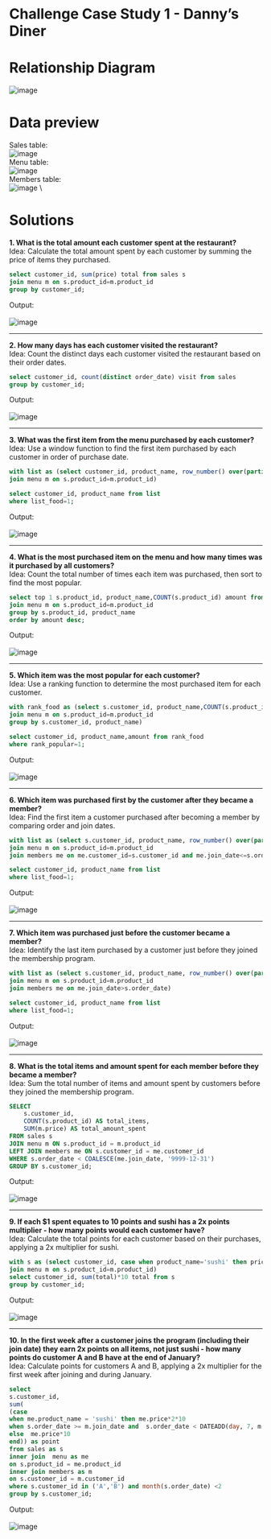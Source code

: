 # Challenge Case Study 1 - Danny’s Diner

# **Relationship Diagram**
![image](https://github.com/user-attachments/assets/9a4b8564-9b93-444a-aa5b-c05bb9d74a00)


# **Data preview**
Sales table:
\
![image](https://github.com/user-attachments/assets/c057a972-4f1f-4856-877b-1dbe9a2b875e)
\
Menu table:
\
![image](https://github.com/user-attachments/assets/0b3b07de-bcbc-45a0-a52c-a9b0d59c1886)
\
Members table:
\
![image](https://github.com/user-attachments/assets/d984dcac-2fe2-436e-a9e6-6ad8ca0642ee)
\
# **Solutions**
**1. What is the total amount each customer spent at the restaurant?**  
Idea: Calculate the total amount spent by each customer by summing the price of items they purchased.

```sql
select customer_id, sum(price) total from sales s
join menu m on s.product_id=m.product_id
group by customer_id;
```
Output:  
\
![image](https://github.com/user-attachments/assets/7c4707e7-82e9-4249-b22d-1a79f3e41d87)

---

**2. How many days has each customer visited the restaurant?**  
Idea: Count the distinct days each customer visited the restaurant based on their order dates.

```sql
select customer_id, count(distinct order_date) visit from sales
group by customer_id;
```
Output:  
\
![image](https://github.com/user-attachments/assets/6303278d-33a2-49df-b551-1b447f16c44c)

---

**3. What was the first item from the menu purchased by each customer?**  
Idea: Use a window function to find the first item purchased by each customer in order of purchase date.

```sql
with list as (select customer_id, product_name, row_number() over(partition by customer_id order by order_date asc) list_food from sales s
join menu m on s.product_id=m.product_id)

select customer_id, product_name from list
where list_food=1;
```
Output:  
\
![image](https://github.com/user-attachments/assets/40824173-abf2-4622-b354-0801520027ab)

---

**4. What is the most purchased item on the menu and how many times was it purchased by all customers?**  
Idea: Count the total number of times each item was purchased, then sort to find the most popular.

```sql
select top 1 s.product_id, product_name,COUNT(s.product_id) amount from sales s
join menu m on s.product_id=m.product_id
group by s.product_id, product_name
order by amount desc;
```
Output:  
\
![image](https://github.com/user-attachments/assets/d1156e43-11f8-4011-8712-178a8115d381)

---

**5. Which item was the most popular for each customer?**  
Idea: Use a ranking function to determine the most purchased item for each customer.

```sql
with rank_food as (select s.customer_id, product_name,COUNT(s.product_id) amount, rank() over (partition by s.customer_id order by COUNT(s.product_id) desc) rank_popular from sales s
join menu m on s.product_id=m.product_id
group by s.customer_id, product_name)

select customer_id, product_name,amount from rank_food
where rank_popular=1;
```
Output:  
\
![image](https://github.com/user-attachments/assets/62aad45e-a8b9-4ec5-b36b-7281206adea7)

---

**6. Which item was purchased first by the customer after they became a member?**  
Idea: Find the first item a customer purchased after becoming a member by comparing order and join dates.

```sql
with list as (select s.customer_id, product_name, row_number() over(partition by s.customer_id order by order_date asc) list_food from sales s
join menu m on s.product_id=m.product_id
join members me on me.customer_id=s.customer_id and me.join_date<=s.order_date)

select customer_id, product_name from list
where list_food=1;
```
Output:  
\
![image](https://github.com/user-attachments/assets/f9619a87-e95d-439c-91e6-aafc7b5fee0c)

---

**7. Which item was purchased just before the customer became a member?**  
Idea: Identify the last item purchased by a customer just before they joined the membership program.

```sql
with list as (select s.customer_id, product_name, row_number() over(partition by s.customer_id order by order_date desc) list_food from sales s
join menu m on s.product_id=m.product_id
join members me on me.join_date>s.order_date)

select customer_id, product_name from list
where list_food=1;
```
Output:  
\
![image](https://github.com/user-attachments/assets/c7a3dc95-0a84-4417-bf6a-e860ff001c72)

---

**8. What is the total items and amount spent for each member before they became a member?**  
Idea: Sum the total number of items and amount spent by customers before they joined the membership program.

```sql
SELECT 
    s.customer_id, 
    COUNT(s.product_id) AS total_items, 
    SUM(m.price) AS total_amount_spent
FROM sales s
JOIN menu m ON s.product_id = m.product_id
LEFT JOIN members me ON s.customer_id = me.customer_id
WHERE s.order_date < COALESCE(me.join_date, '9999-12-31')
GROUP BY s.customer_id;
```
Output:  
\
![image](https://github.com/user-attachments/assets/06c5989c-ec39-49b3-b8a4-2f2a97f4d6c5)

---

**9. If each $1 spent equates to 10 points and sushi has a 2x points multiplier - how many points would each customer have?**  
Idea: Calculate the total points for each customer based on their purchases, applying a 2x multiplier for sushi.

```sql
with s as (select customer_id, case when product_name='sushi' then price*2 else price*1 end as total from sales s
join menu m on s.product_id=m.product_id)
select customer_id, sum(total)*10 total from s
group by customer_id;
```
Output:  
\
![image](https://github.com/user-attachments/assets/fa4fa4fe-8b28-4d56-8129-78fb356e9ee7)

---

**10. In the first week after a customer joins the program (including their join date) they earn 2x points on all items, not just sushi - how many points do customer A and B have at the end of January?**  
Idea: Calculate points for customers A and B, applying a 2x multiplier for the first week after joining and during January.

```sql
select 
s.customer_id, 
sum(
(case
when me.product_name = 'sushi' then me.price*2*10
when s.order_date >= m.join_date and  s.order_date < DATEADD(day, 7, m.join_date ) then me.price*2*10
else  me.price*10
end)) as point
from sales as s 
inner join  menu as me
on s.product_id = me.product_id 
inner join members as m
on s.customer_id = m.customer_id  
where s.customer_id in ('A','B') and month(s.order_date) <2
group by s.customer_id;
```
Output:  
\
![image](https://github.com/user-attachments/assets/e4c193a5-851d-4f57-9639-57ccf5b235b7)
